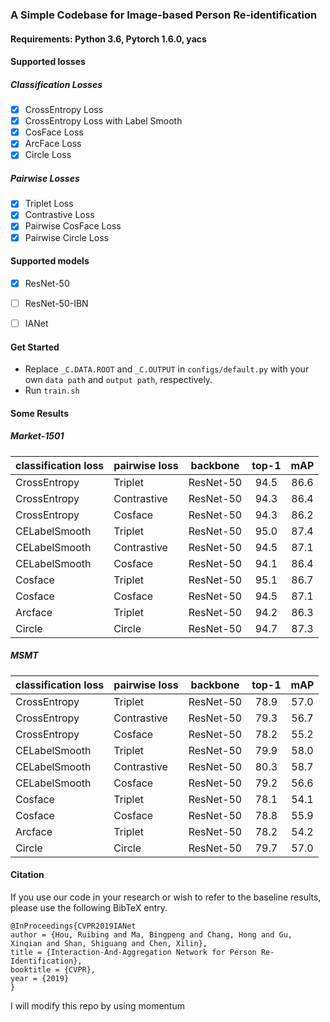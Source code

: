 ### A Simple Codebase for Image-based Person Re-identification

#### Requirements: Python 3.6, Pytorch 1.6.0, yacs

#### Supported losses
##### Classification Losses
- [x] CrossEntropy Loss
- [x] CrossEntropy Loss with Label Smooth
- [x] CosFace Loss
- [x] ArcFace Loss
- [x] Circle Loss
##### Pairwise Losses
- [x] Triplet Loss
- [x] Contrastive Loss
- [x] Pairwise CosFace Loss
- [x] Pairwise Circle Loss

#### Supported models
- [x] ResNet-50
- [ ] ResNet-50-IBN
- [ ] IANet


#### Get Started
- Replace `_C.DATA.ROOT` and `_C.OUTPUT` in `configs/default.py` with your own `data path` and `output path`, respectively.
- Run `train.sh`

#### Some Results

##### Market-1501

| classification loss | pairwise loss |backbone |top-1 | mAP|
|:---|:---|:---:|:---:|:---:| 
| CrossEntropy    | Triplet       | ResNet-50 | 94.5 | 86.6 |
| CrossEntropy    | Contrastive | ResNet-50 | 94.3 | 86.4 |
| CrossEntropy    | Cosface      | ResNet-50 | 94.3 | 86.2 |
| CELabelSmooth | Triplet       | ResNet-50 | 95.0 | 87.4 |
| CELabelSmooth | Contrastive | ResNet-50 | 94.5 | 87.1 |
| CELabelSmooth | Cosface     | ResNet-50 | 94.1 | 86.4 |
| Cosface           | Triplet       | ResNet-50 | 95.1 | 86.7 |
| Cosface           | Cosface     | ResNet-50 | 94.5 | 87.1 |
| Arcface           | Triplet       | ResNet-50 | 94.2 | 86.3 |
| Circle              | Circle        | ResNet-50 | 94.7 | 87.3 |

##### MSMT

| classification loss | pairwise loss |backbone |top-1 | mAP|
|:---|:---|:---:|:---:|:---:| 
| CrossEntropy    | Triplet       | ResNet-50 | 78.9 | 57.0 |
| CrossEntropy    | Contrastive | ResNet-50 | 79.3 | 56.7 |
| CrossEntropy    | Cosface      | ResNet-50 | 78.2 | 55.2 |
| CELabelSmooth | Triplet       | ResNet-50 | 79.9 | 58.0 |
| CELabelSmooth | Contrastive | ResNet-50 | 80.3 | 58.7 |
| CELabelSmooth | Cosface     | ResNet-50 | 79.2 | 56.6 |
| Cosface           | Triplet       | ResNet-50 | 78.1 | 54.1 |
| Cosface           | Cosface     | ResNet-50 | 78.8 | 55.9 |
| Arcface           | Triplet       | ResNet-50 | 78.2 | 54.2 |
| Circle              | Circle        | ResNet-50 | 79.7 | 57.0 |

#### Citation

If you use our code in your research or wish to refer to the baseline results, please use the following BibTeX entry.

    @InProceedings{CVPR2019IANet
    author = {Hou, Ruibing and Ma, Bingpeng and Chang, Hong and Gu, Xinqian and Shan, Shiguang and Chen, Xilin},
    title = {Interaction-And-Aggregation Network for Person Re-Identification},
    booktitle = {CVPR},
    year = {2019}
    }

I will modify this repo by using momentum
